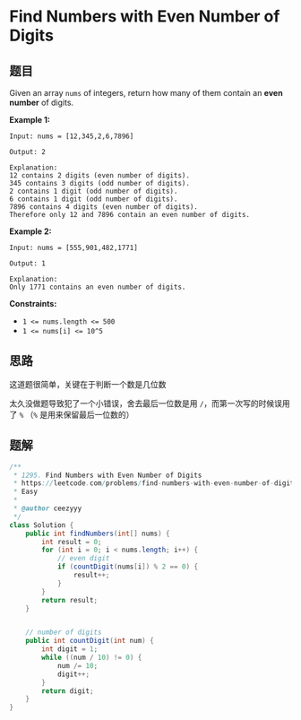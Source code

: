 # Find Numbers with Even Number of Digits

## 题目

Given an array `nums` of integers, return how many of them contain an **even number** of digits.

**Example 1:**

```
Input: nums = [12,345,2,6,7896]

Output: 2

Explanation: 
12 contains 2 digits (even number of digits). 
345 contains 3 digits (odd number of digits). 
2 contains 1 digit (odd number of digits). 
6 contains 1 digit (odd number of digits). 
7896 contains 4 digits (even number of digits). 
Therefore only 12 and 7896 contain an even number of digits.
```

**Example 2:**

```
Input: nums = [555,901,482,1771]

Output: 1 

Explanation: 
Only 1771 contains an even number of digits.
```

**Constraints:**

- `1 <= nums.length <= 500`
- `1 <= nums[i] <= 10^5`

## 思路

这道题很简单，关键在于判断一个数是几位数



太久没做题导致犯了一个小错误，舍去最后一位数是用 `/`，而第一次写的时候误用了 `%` （`%` 是用来保留最后一位数的）



## 题解

```java
/**
 * 1295. Find Numbers with Even Number of Digits
 * https://leetcode.com/problems/find-numbers-with-even-number-of-digits/
 * Easy
 *
 * @author ceezyyy
 */
class Solution {
    public int findNumbers(int[] nums) {
        int result = 0;
        for (int i = 0; i < nums.length; i++) {
            // even digit
            if (countDigit(nums[i]) % 2 == 0) {
                result++;
            }
        }
        return result;
    }


    // number of digits
    public int countDigit(int num) {
        int digit = 1;
        while ((num / 10) != 0) {
            num /= 10;
            digit++;
        }
        return digit;
    }
}
```



 